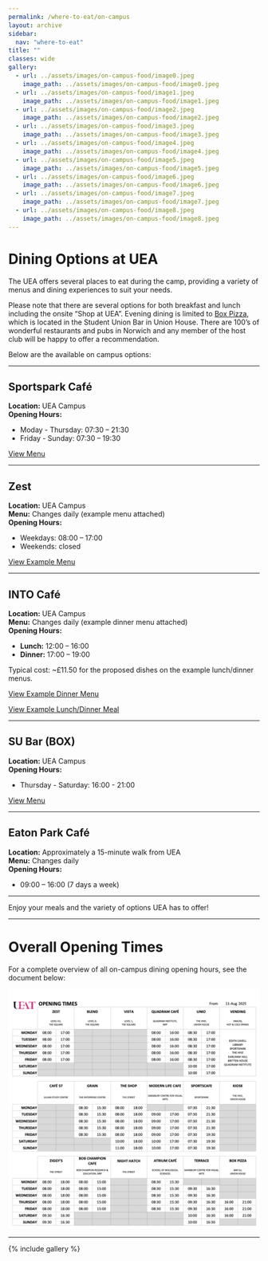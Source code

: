 ```yaml
---
permalink: /where-to-eat/on-campus
layout: archive
sidebar:
  nav: "where-to-eat"
title: ""
classes: wide
gallery:
  - url: ../assets/images/on-campus-food/image0.jpeg
    image_path: ../assets/images/on-campus-food/image0.jpeg
  - url: ../assets/images/on-campus-food/image1.jpeg
    image_path: ../assets/images/on-campus-food/image1.jpeg
  - url: ../assets/images/on-campus-food/image2.jpeg
    image_path: ../assets/images/on-campus-food/image2.jpeg
  - url: ../assets/images/on-campus-food/image3.jpeg
    image_path: ../assets/images/on-campus-food/image3.jpeg
  - url: ../assets/images/on-campus-food/image4.jpeg
    image_path: ../assets/images/on-campus-food/image4.jpeg
  - url: ../assets/images/on-campus-food/image5.jpeg
    image_path: ../assets/images/on-campus-food/image5.jpeg
  - url: ../assets/images/on-campus-food/image6.jpeg
    image_path: ../assets/images/on-campus-food/image6.jpeg
  - url: ../assets/images/on-campus-food/image7.jpeg
    image_path: ../assets/images/on-campus-food/image7.jpeg
  - url: ../assets/images/on-campus-food/image8.jpeg
    image_path: ../assets/images/on-campus-food/image8.jpeg
---
```


# Dining Options at UEA

The UEA offers several places to eat during the camp, providing a variety of menus and dining experiences to suit your needs. 

Please note that there are several options for both breakfast and lunch including the onsite “Shop at UEA”. Evening dining is limited to [Box Pizza](#su-bar-box), which is located in the Student Union Bar in Union House. There are 100’s of wonderful restaurants and pubs in Norwich and any member of the host club will be happy to offer a recommendation. 

Below are the available on campus options:

---

## **Sportspark Café**  
**Location:** UEA Campus  
**Opening Hours:**  
- Moday - Thursday: 07:30 – 21:30  
- Friday - Sunday: 07:30 – 19:30  

<a href="https://ugc.production.linktr.ee/63718c73-38ba-495c-b35d-e343fc4d9963_Sportscaf--Menu--1-.pdf" target="_blank" rel="noopener noreferrer">View Menu</a>

---

## **Zest**  
**Location:** UEA Campus  
**Menu:** Changes daily (example menu attached)  
**Opening Hours:**  
- Weekdays: 08:00 – 17:00  
- Weekends: closed  

<a href="../assets/pdf/ZestExampleMenu.pdf" target="_blank" rel="noopener noreferrer">View Example Menu</a>

---

## **INTO Café**  
**Location:** UEA Campus  
**Menu:** Changes daily (example dinner menu attached)  
**Opening Hours:**  
- **Lunch:** 12:00 – 16:00  
- **Dinner:** 17:00 – 19:00  

Typical cost: ~£11.50 for the proposed dishes on the example lunch/dinner menus.

<a href="../assets/pdf/INTOExampleMenuDinner.pdf" target="_blank" rel="noopener noreferrer">View Example Dinner Menu</a>

<a href="../assets/images/INTO%20Lunch%20Evening%20Meal.JPG" target="_blank" rel="noopener noreferrer">View Example Lunch/Dinner Meal</a>

---

## **SU Bar (BOX)**  
**Location:** UEA Campus  
**Opening Hours:**  
- Thursday - Saturday: 16:00 - 21:00

<a href="https://ugc.production.linktr.ee/8e122e46-7758-4ca7-8455-9e867af03f22_BOX-Menu-A1-Board--18-.pdf" target="_blank" rel="noopener noreferrer">View Menu</a>  

---

## **Eaton Park Café**  
**Location:** Approximately a 15-minute walk from UEA  
**Menu:** Changes daily  
**Opening Hours:**  
- 09:00 – 16:00 (7 days a week)  

---

Enjoy your meals and the variety of options UEA has to offer!


---

# Overall Opening Times

For a complete overview of all on-campus dining opening hours, see the document below:

<a href="../assets/images/on-campus-food/OPENINGHOURS.pdf" target="_blank">
  <img src="../assets/images/on-campus-food/opening-hours.png" alt="Gala Dinner Invitation">
</a>

---

{% include gallery %}